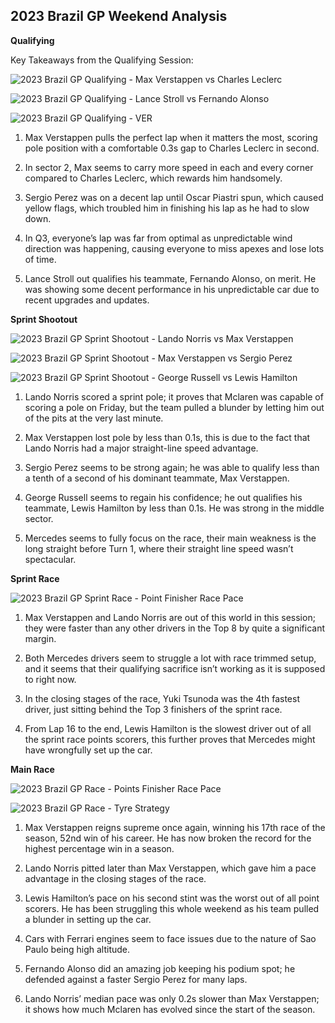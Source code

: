 ## 2023 Brazil GP Weekend Analysis ###

**Qualifying**

Key Takeaways from the Qualifying Session:

![2023 Brazil GP Qualifying - Max Verstappen vs Charles Leclerc](https://github.com/imranaqell/Formula-1-2023/assets/93969104/e8a484c7-ccf8-4512-a544-4947019c91f4)

![2023 Brazil GP Qualifying - Lance Stroll vs Fernando Alonso](https://github.com/imranaqell/Formula-1-2023/assets/93969104/1838b771-65cc-4d54-8c3f-c733f33bc561)

![2023 Brazil GP Qualifying - VER](https://github.com/imranaqell/Formula-1-2023/assets/93969104/ec79f255-4a44-49cd-986f-5aa4cf4ad479)

1. Max Verstappen pulls the perfect lap when it matters the most, scoring pole position with a comfortable 0.3s gap to Charles Leclerc in second.

2. In sector 2, Max seems to carry more speed in each and every corner compared to Charles Leclerc, which rewards him handsomely.

3. Sergio Perez was on a decent lap until Oscar Piastri spun, which caused yellow flags, which troubled him in finishing his lap as he had to slow down.

4. In Q3, everyone’s lap was far from optimal as unpredictable wind direction was happening, causing everyone to miss apexes and lose lots of time.

5. Lance Stroll out qualifies his teammate, Fernando Alonso, on merit. He was showing some decent performance in his unpredictable car due to recent upgrades and updates.

**Sprint Shootout**

![2023 Brazil GP Sprint Shootout - Lando Norris vs Max Verstappen](https://github.com/imranaqell/Formula-1-2023/assets/93969104/b015817a-b988-4429-af1f-5bf2ef9c285f)

![2023 Brazil GP Sprint Shootout - Max Verstappen vs Sergio Perez](https://github.com/imranaqell/Formula-1-2023/assets/93969104/9fc0de3b-41ba-449b-af75-89905990ee8c)

![2023 Brazil GP Sprint Shootout - George Russell vs Lewis Hamilton](https://github.com/imranaqell/Formula-1-2023/assets/93969104/f032d9e0-6f93-4974-9faf-7ac4660a3cd2)

1. Lando Norris scored a sprint pole; it proves that Mclaren was capable of scoring a pole on Friday, but the team pulled a blunder by letting him out of the pits at the very last minute.

2. Max Verstappen lost pole by less than 0.1s, this is due to the fact that Lando Norris had a major straight-line speed advantage.

3. Sergio Perez seems to be strong again; he was able to qualify less than a tenth of a second of his dominant teammate, Max Verstappen.

4. George Russell seems to regain his confidence; he out qualifies his teammate, Lewis Hamilton by less than 0.1s. He was strong in the middle sector.

5. Mercedes seems to fully focus on the race, their main weakness is the long straight before Turn 1, where their straight line speed wasn’t spectacular.

**Sprint Race**

![2023 Brazil GP Sprint Race - Point Finisher Race Pace](https://github.com/imranaqell/Formula-1-2023/assets/93969104/4b2e7309-fc25-4949-94c7-225960a8109f)

1. Max Verstappen and Lando Norris are out of this world in this session; they were faster than any other drivers in the Top 8 by quite a significant margin.

2. Both Mercedes drivers seem to struggle a lot with race trimmed setup, and it seems that their qualifying sacrifice isn’t working as it is supposed to right now.

3. In the closing stages of the race, Yuki Tsunoda was the 4th fastest driver, just sitting behind the Top 3 finishers of the sprint race.

4. From Lap 16 to the end, Lewis Hamilton is the slowest driver out of all the sprint race points scorers, this further proves that Mercedes might have wrongfully set up the car.

**Main Race**

![2023 Brazil GP Race - Points Finisher Race Pace](https://github.com/imranaqell/Formula-1-2023/assets/93969104/6ca8b473-0533-4f48-9a29-9984f3515bed)

![2023 Brazil GP Race - Tyre Strategy](https://github.com/imranaqell/Formula-1-2023/assets/93969104/4c2f3fa1-bb0a-4c0a-99ea-4674f0bbeaa0)

1. Max Verstappen reigns supreme once again, winning his 17th race of the season, 52nd win of his career. He has now broken the record for the highest percentage win in a season.

2. Lando Norris pitted later than Max Verstappen, which gave him a pace advantage in the closing stages of the race.

3. Lewis Hamilton’s pace on his second stint was the worst out of all point scorers. He has been struggling this whole weekend as his team pulled a blunder in setting up the car.

4. Cars with Ferrari engines seem to face issues due to the nature of Sao Paulo being high altitude.

5. Fernando Alonso did an amazing job keeping his podium spot; he defended against a faster Sergio Perez for many laps.

6. Lando Norris’ median pace was only 0.2s slower than Max Verstappen; it shows how much Mclaren has evolved since the start of the season.
